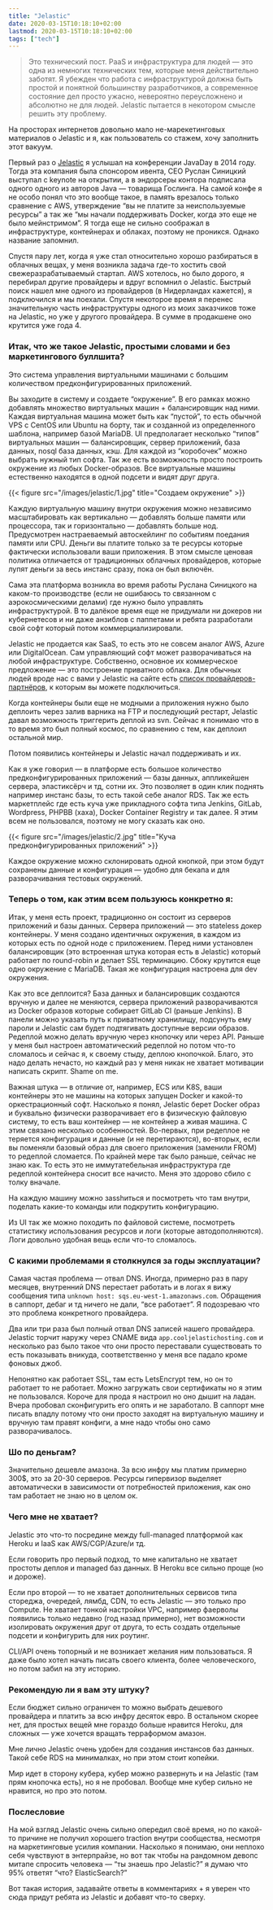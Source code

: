 ```yaml
---
title: "Jelastic"
date: 2020-03-15T10:18:10+02:00
lastmod: 2020-03-15T10:18:10+02:00
tags: ["tech"]
---
```


>Это технический пост. PaaS и инфраструктура для людей — это одна из немногих технических тем, которые меня действительно заботят. Я убежден что работа с инфраструктурой должна быть простой и понятной большинству разработчиков, а современное состояние дел просто ужасно, невероятно переусложнено и абсолютно не для людей. Jelastic пытается в некотором смысле решить эту проблему.

На просторах интернетов довольно мало не-марекетинговых материалов о Jelastic и я, как пользователь со стажем, хочу заполнить этот вакуум.

Первый раз о [Jelastic](https://jelastic.com/) я услышал на конференции JavaDay в 2014 году. Тогда эта компания была спонсором ивента, CEO Руслан Синицкий выступал с keynote на открытии, а в эндорсеры контора подписала одного одного из авторов Java — товарища Гослинга. На самой конфе я не особо понял что это вообще такое, в память врезалось только сравнение с AWS, утверждение “вы не платите за неиспользуемые ресурсы” а так же “мы начали поддерживать Docker, когда это еще не было мейнстримом”. Я тогда еще не сильно соображал в инфраструктуре, контейнерах и облаках, поэтому не проникся. Однако название запомнил.

Спустя пару лет, когда я уже стал относительно хорошо разбираться в облачных вещах, у меня возникла задача где-то хостить свой свежеразрабатываемый стартап. AWS хотелось, но было дорого, я перебирал другие провайдеры и вдруг вспомнил о Jelastic. Быстрый поиск нашел мне одного из провайдеров (в Нидерландах кажется), я подключился и мы поехали. Спустя некоторое время я перенес значительную часть инфраструктуры одного из моих заказчиков тоже на Jelastic, но уже у другого провайдера. В сумме в продакшене оно крутится уже года 4.

### Итак, что же такое Jelastic, простыми словами и без маркетингового буллшита?

Это система управления виртуальными машинами с большим количеством предконфигурированных приложений.

Вы заходите в систему и создаете “окружение”. В его рамках можно добавлять множество виртуальных машин + балансировщик над ними. Каждая виртуальная машина может быть как “пустой”, то есть обычной VPS с CentOS или Ubuntu на борту, так и созданной из определенного шаблона, например базой MariaDB. UI предполагает несколько “типов” виртуальных машин — балансировщик, сервер приложений, база данных, nosql база данных, кэш. Для каждой из “коробочек” можно выбрать нужный тип софта. Так же есть возможность просто построить окружение из любых Docker-образов. Все виртуальные машины естественно находятся в одной подсети и видят друг друга.

{{< figure src="/images/jelastic/1.jpg" title="Создаем окружение" >}}

Каждую виртуальную машину внутри окружения можно независимо масштабировать как вертикально — добавлять больше памяти или процессора, так и горизонтально — добавлять больше нод. Предусмотрен настраеваемый автоскейлинг по событиям поедания памяти или CPU. Деньги вы платите только за те ресурсы которые фактически использовали ваши приложения. В этом смысле ценовая политика отличается от традиционных облачных провайдеров, которые лупят деньги за весь инстанс сразу, пока он был включён.

Сама эта платформа возникла во время работы Руслана Синицкого на каком-то производстве (если не ошибаюсь то связанном с аэрокосмическими делами) где нужно было управлять инфраструктурой. В то далёкое время еще не придумали ни докеров ни кубернетесов и ни даже анзиблов с паппетами и ребята разработали свой софт который потом коммерциализировали.

Jelastic не продается как SaaS, то есть это не совсем аналог AWS, Azure или DigitalOcean. Сам управляющий софт может разворачиваться на любой инфраструктуре. Собственно, основное их коммерческое предложение — это построение приватного облака. Для обычных людей вроде нас с вами у Jelastic на сайте есть [список провайдеров-партнёров](https://jelastic.cloud/), к которым вы можете подключиться.

Когда контейнеры были еще не модными а приложения нужно было деплоить через залив варника на FTP и последующий рестарт, Jelastic давал возможность триггерить деплой из svn. Сейчас я понимаю что в то время это был полный космос, по сравнению с тем, как деплоил остальной мир.

Потом появились контейнеры и Jelastic начал поддерживать и их.

Как я уже говорил — в платформе есть большое количество предконфигурированных приложений — базы данных, аппликейшен сервера, эластиксёрч и тд, сотни их. Это позволяет в один клик поднять например инстанс базы, то есть такой себе аналог RDS. Так же есть маркетплейс где есть куча уже прикладного софта типа Jenkins, GitLab, Wordpress, PHPBB (хаха), Docker Container Registry и так далее. Я этим всем не пользовался, поэтому не могу сказать как оно.

{{< figure src="/images/jelastic/2.jpg" title="Куча предконфигурированных приложений" >}}

Каждое окружение можно склонировать одной кнопкой, при этом будут сохранены данные и конфигурация — удобно для бекапа и для разворачивания тестовых окружений.

### Теперь о том, как этим всем пользуюсь конкретно я:

Итак, у меня есть проект, традиционно он состоит из серверов приложений и базы данных. Сервера приложений — это stateless докер контейнеры. У меня создано идентичных окружения, в каждом из которых есть по одной ноде с приложением. Перед ними установлен балансировщик (это встроенная штука которая есть в Jelastic) который работает по round-robin и делает SSL терминацию. Сбоку крутится еще одно окружение с MariaDB. Такая же конфигурация настроена для dev окружения.

Как это все деплоится? База данных и балансировщик создаются вручную и далее не меняются, сервера приложений разворачиваются из Docker образов которые собирает GitLab CI (раньше Jenkins). В панели можно указать путь к приватному хранилищу, подсунуть ему пароли и Jelastic сам будет подтягивать доступные версии образов. Редеплой можно делать вручную через кнопочку или через API. Раньше у меня был настроен автоматический редеплой но потом что-то сломалось и сейчас я, к своему стыду, деплою кнопочкой. Благо, это надо делать нечасто, но каждый раз у меня никак не хватает мотивации написать скрипт. Shame on me.

Важная штука — в отличие от, например, ECS или K8S, ваши контейнеры это не машины на которых запущен Docker и какой-то оркестрационный софт. Насколько я понял, Jelastic берет Docker образ и буквально физически разворачивает его в физическую файловую систему, то есть ваш контейнер — не контейнер а живая машина. С этим связано несколько особенностей. Во-первых, при редеплое не теряется конфигурация и данные (и не перетираются), во-вторых, если вы поменяли базовый образ для своего приложения (заменили FROM) то редеплой сломается. По крайней мере так было раньше, сейчас не знаю как. То есть это не иммутатебельная инфраструктура где редеплой контейнера сносит все начисто. Меня это здорово сбило с толку вначале.

На каждую машину можно заsshиться и посмотреть что там внутри, поделать какие-то команды или подкрутить конфигурацию.

Из UI так же можно походить по файловой системе, посмотреть статистику использования ресурсов и логи (которые автодополняются). Логи довольно удобная вещь если что-то сломалось.

### С какими проблемами я столкнулся за годы эксплуатации?

Самая частая проблема — отвал DNS. Иногда, примерно раз в пару месяцев, внутренний DNS перестает работать и в логах я вижу сообщения типа `unknown host: sqs.eu-west-1.amazonaws.com`. Обращения в саппорт, дебаг и тд ничего не дали, “все работает”. Я подозреваю что это проблема конкретного провайдера. 

Два или три раза был полный отвал DNS записей нашего провайдера. Jelastic торчит наружу через CNAME вида `app.cooljelastichosting.com` и несколько раз было такое что они просто переставали существовать то есть показывать вникуда, соответственно у меня все падало кроме фоновых джоб.

Непонятно как работает SSL, там есть LetsEncrypt тем, но он то работает то не работает. Можно загружать свои сертификаты но я этим не пользовался. Короче для прода я настроил но оно дышит на ладан. Вчера пробовал сконфигурить его опять и не заработало. В саппорт мне писать впадлу потому что они просто заходят на виртуальную машину и вручную там правят конфиги, а мне надо чтобы оно само разворачивалось.

### Шо по деньгам? 

Значительно дешевле амазона. За всю инфру мы платим примерно 300$, это за 20-30 серверов. Ресурсы гипервизор выделяет автоматически в зависимости от потребностей приложения, как оно там работает не знаю но в целом ок.

### Чего мне не хватает?

Jelastic это что-то посредине между full-managed платформой как Heroku и IaaS как AWS/CGP/Azure/и тд.

Если говорить про первый подход, то мне капитально не хватает простоты деплоя и managed баз данных. В Heroku все сильно проще (но и дороже).

Если про второй — то не хватает дополнительных сервисов типа стореджа, очередей, лямбд, CDN, то есть Jelastic — это только про Compute. Не хватает тонкой настройки VPC, например фаерволы появились только недавно (год назад примерно), нет возможности изолировать окружения друг от друга, то есть создать отдельные подсети и конфигурить для них роутинг.

CLI/API очень топорный и не возникает желания ним пользоваться. Я даже было хотел начать писать своего клиента, более человеческого, но потом забил на эту историю.

### Рекомендую ли я вам эту штуку? 

Если бюджет сильно ограничен то можно выбрать дешевого провайдера и платить за всю инфру десяток евро. В остальном скорее нет, для простых вещей мне гораздо больше нравится Heroku, для сложных — уже хочется вращать терраформом амазон.

Мне лично Jelastic очень удобен для создания инстансов баз данных. Такой себе RDS на минималках, но при этом стоит копейки.

Мир идет в сторону кубера, кубер можно развернуть и на Jelastic (там прям кнопочка есть), но я не пробовал. Вообще мне кубер сильно не нравится, но про это потом.

### Послесловие

На мой взгляд Jelastic очень сильно опередил своё время, но по какой-то причине не получил хорошего traction внутри сообщества, несмотря на маркетинговые усилия компании. Насколько я понимаю, они неплохо себя чувствуют в энтерпрайзе, но вот так чтобы на рандомном девопс митапе спросить человека — “ты знаешь про Jelastic?” я думаю что 95% ответят “что? ElasticSearch?”

Вот такая история, задавайте ответы в комментариях + я уверен что сюда придут ребята из Jelastic и добавят что-то сверху.
